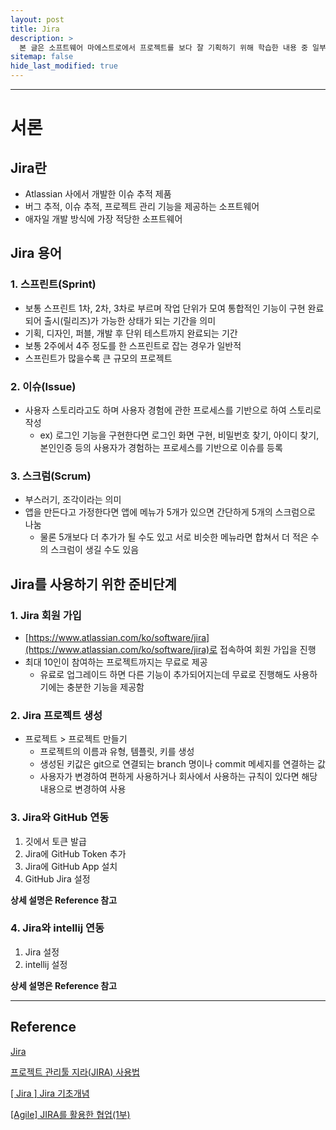 ```yaml
---
layout: post
title: Jira
description: >
  본 글은 소프트웨어 마에스트로에서 프로젝트를 보다 잘 기획하기 위해 학습한 내용 중 일부를 담은 게시글입니다.
sitemap: false
hide_last_modified: true
---
```


---

# 서론

## Jira란

- Atlassian 사에서 개발한 이슈 추적 제품
- 버그 추적, 이슈 추적, 프로젝트 관리 기능을 제공하는 소프트웨어
- 애자일 개발 방식에 가장 적당한 소프트웨어

## Jira 용어

### 1. 스프린트(Sprint)

- 보통 스프린트 1차, 2차, 3차로 부르며 작업 단위가 모여 통합적인 기능이 구현 완료되어 출시(릴리즈)가 가능한 상태가 되는 기간을 의미
- 기획, 디자인, 퍼블, 개발 후 단위 테스트까지 완료되는 기간
- 보통 2주에서 4주 정도를 한 스프린트로 잡는 경우가 일반적
- 스프린트가 많을수록 큰 규모의 프로젝트

### 2. 이슈(Issue)

- 사용자 스토리라고도 하며 사용자 경험에 관한 프로세스를 기반으로 하여 스토리로 작성
  - ex) 로그인 기능을 구현한다면 로그인 화면 구현, 비밀번호 찾기, 아이디 찾기, 본인인증 등의 사용자가 경험하는 프로세스를 기반으로 이슈를 등록

### 3. 스크럼(Scrum)

- 부스러기, 조각이라는 의미
- 앱을 만든다고 가정한다면 앱에 메뉴가 5개가 있으면 간단하게 5개의 스크럼으로 나눔
  - 물론 5개보다 더 추가가 될 수도 있고 서로 비슷한 메뉴라면 합쳐서 더 적은 수의 스크럼이 생길 수도 있음

## Jira를 사용하기 위한 준비단계

### 1. Jira 회원 가입

- [https://www.atlassian.com/ko/software/jira](https://www.atlassian.com/ko/software/jira)로 접속하여 회원 가입을 진행
- 최대 10인이 참여하는 프로젝트까지는 무료로 제공
  - 유료로 업그레이드 하면 다른 기능이 추가되어지는데 무료로 진행해도 사용하기에는 충분한 기능을 제공함

### 2. Jira 프로젝트 생성

- 프로젝트 > 프로젝트 만들기
  - 프로젝트의 이름과 유형, 템플릿, 키를 생성
  - 생성된 키값은 git으로 연결되는 branch 명이나 commit 메세지를 연결하는 값
  - 사용자가 변경하여 편하게 사용하거나 회사에서 사용하는 규칙이 있다면 해당 내용으로 변경하여 사용

### 3. Jira와 GitHub 연동

1. 깃에서 토큰 발급
2. Jira에 GitHub Token 추가
3. Jira에 GitHub App 설치
4. GitHub Jira 설정

**상세 설명은 Reference 참고**

### 4. Jira와 intellij 연동

1. Jira 설정
2. intellij 설정

**상세 설명은 Reference 참고**

---

## Reference

[Jira](https://velog.io/@ililil9482/Jira)

[프로젝트 관리툴 지라(JIRA) 사용법](https://reviewmaniac-00.tistory.com/43)

[[ Jira ] Jira 기초개념](https://chunggaeguri.tistory.com/entry/Jira-Jira-%EA%B8%B0%EC%B4%88%EA%B0%9C%EB%85%90)

[[Agile] JIRA를 활용한 협업(1부)](https://medium.com/dtevangelist/devops-jira%EB%A5%BC-%ED%99%9C%EC%9A%A9%ED%95%9C-%ED%98%91%EC%97%85-1%EB%B6%80-63c71489f21d)
